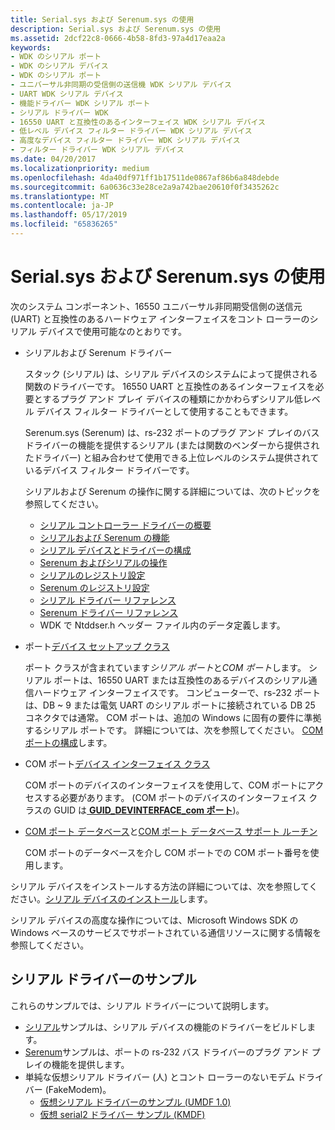 ```yaml
---
title: Serial.sys および Serenum.sys の使用
description: Serial.sys および Serenum.sys の使用
ms.assetid: 2dcf22c8-0666-4b58-8fd3-97a4d17eaa2a
keywords:
- WDK のシリアル ポート
- WDK のシリアル デバイス
- WDK のシリアル ポート
- ユニバーサル非同期の受信側の送信機 WDK シリアル デバイス
- UART WDK シリアル デバイス
- 機能ドライバー WDK シリアル ポート
- シリアル ドライバー WDK
- 16550 UART と互換性のあるインターフェイス WDK シリアル デバイス
- 低レベル デバイス フィルター ドライバー WDK シリアル デバイス
- 高度なデバイス フィルター ドライバー WDK シリアル デバイス
- フィルター ドライバー WDK シリアル デバイス
ms.date: 04/20/2017
ms.localizationpriority: medium
ms.openlocfilehash: 4da40df971ff1b17511de0867af86b6a848debde
ms.sourcegitcommit: 6a0636c33e28ce2a9a742bae20610f0f3435262c
ms.translationtype: MT
ms.contentlocale: ja-JP
ms.lasthandoff: 05/17/2019
ms.locfileid: "65836265"
---
```

# <a name="using-serialsys-and-serenumsys"></a>Serial.sys および Serenum.sys の使用

次のシステム コンポーネント、16550 ユニバーサル非同期受信側の送信元 (UART) と互換性のあるハードウェア インターフェイスをコント ローラーのシリアル デバイスで使用可能なのとおりです。

-   シリアルおよび Serenum ドライバー

    スタック (シリアル) は、シリアル デバイスのシステムによって提供される関数のドライバーです。 16550 UART と互換性のあるインターフェイスを必要とするプラグ アンド プレイ デバイスの種類にかかわらずシリアル低レベル デバイス フィルター ドライバーとして使用することもできます。

    Serenum.sys (Serenum) は、rs-232 ポートのプラグ アンド プレイのバス ドライバーの機能を提供するシリアル (または関数のベンダーから提供されたドライバー) と組み合わせて使用できる上位レベルのシステム提供されているデバイス フィルター ドライバーです。

    シリアルおよび Serenum の操作に関する詳細については、次のトピックを参照してください。

    - [シリアル コントローラー ドライバーの概要](serial-drivers-overview.md)
    - [シリアルおよび Serenum の機能](features-of-serial-and-serenum.md)
    - [シリアル デバイスとドライバーの構成](configuration-of-serial-devices-and-drivers.md)
    - [Serenum およびシリアルの操作](operation-of-serenum-and-serial.md)
    - [シリアルのレジストリ設定](registry-settings-for-serial.md)
    - [Serenum のレジストリ設定](registry-settings-for-serenum.md)
    - [シリアル ドライバー リファレンス](https://msdn.microsoft.com/library/windows/hardware/ff547476)
    - [Serenum ドライバー リファレンス](https://msdn.microsoft.com/library/windows/hardware/ff547040)
    - WDK で Ntddser.h ヘッダー ファイル内のデータ定義します。

<!-- -->

- ポート[デバイス セットアップ クラス](https://msdn.microsoft.com/library/windows/hardware/ff541509)

    ポート クラスが含まれています*シリアル ポート*と*COM ポート*します。 シリアル ポートは、16550 UART または互換性のあるデバイスのシリアル通信ハードウェア インターフェイスです。 コンピューターで、rs-232 ポートは、DB ~ 9 または電気 UART のシリアル ポートに接続されている DB 25 コネクタでは通常。 COM ポートは、追加の Windows に固有の要件に準拠するシリアル ポートです。 詳細については、次を参照してください。 [COM ポートの構成](configuration-of-com-ports.md)します。

- COM ポート[デバイス インターフェイス クラス](https://msdn.microsoft.com/library/windows/hardware/ff541339)

    COM ポートのデバイスのインターフェイスを使用して、COM ポートにアクセスする必要があります。 (COM ポートのデバイスのインターフェイス クラスの GUID は[ **GUID\_DEVINTERFACE\_com ポート**](https://msdn.microsoft.com/library/windows/hardware/ff545821))。

- [COM ポート データベース](com-port-database.md)と[COM ポート データベース サポート ルーチン](https://msdn.microsoft.com/library/windows/hardware/ff546483)

    COM ポートのデータベースを介し COM ポートでの COM ポート番号を使用します。

シリアル デバイスをインストールする方法の詳細については、次を参照してください。[シリアル デバイスのインストール](installing-serial-devices.md)します。

シリアル デバイスの高度な操作については、Microsoft Windows SDK の Windows ベースのサービスでサポートされている通信リソースに関する情報を参照してください。

## <a name="serial-driver-samples"></a>シリアル ドライバーのサンプル

これらのサンプルでは、シリアル ドライバーについて説明します。

- [シリアル](https://go.microsoft.com/fwlink/p/?LinkId=617962)サンプルは、シリアル デバイスの機能のドライバーをビルドします。
- [Serenum](https://go.microsoft.com/fwlink/p/?LinkId=617961)サンプルは、ポートの rs-232 バス ドライバーのプラグ アンド プレイの機能を提供します。
- 単純な仮想シリアル ドライバー (人) とコント ローラーのないモデム ドライバー (FakeModem)。
    -   [仮想シリアル ドライバーのサンプル (UMDF 1.0)](https://go.microsoft.com/fwlink/p/?LinkId=617963)
    -   [仮想 serial2 ドライバー サンプル (KMDF)](https://go.microsoft.com/fwlink/p/?LinkId=722209)

